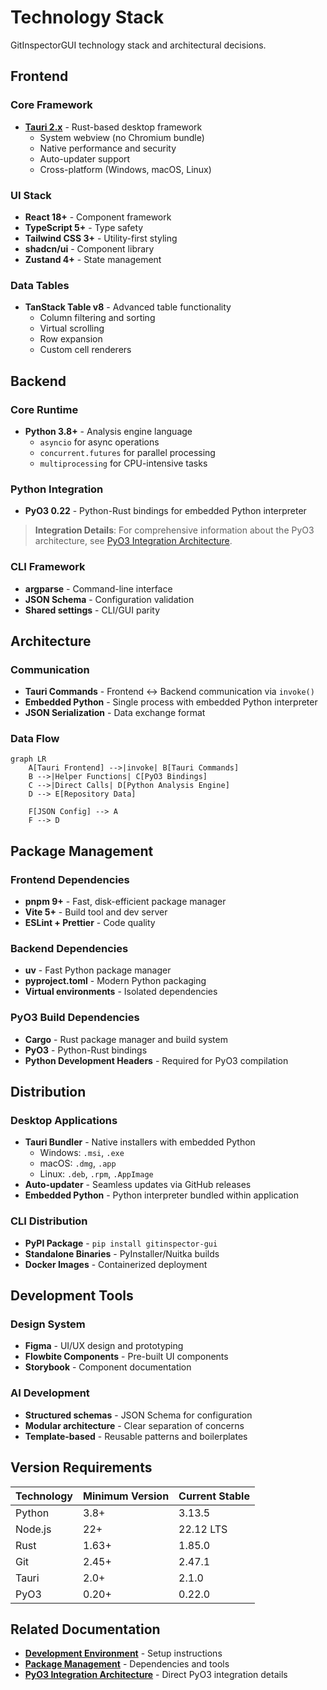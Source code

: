 # Technology Stack

GitInspectorGUI technology stack and architectural decisions.

## Frontend

### Core Framework

- **[Tauri 2.x](https://tauri.app/)** - Rust-based desktop framework
  - System webview (no Chromium bundle)
  - Native performance and security
  - Auto-updater support
  - Cross-platform (Windows, macOS, Linux)

### UI Stack

- **React 18+** - Component framework
- **TypeScript 5+** - Type safety
- **Tailwind CSS 3+** - Utility-first styling
- **shadcn/ui** - Component library
- **Zustand 4+** - State management

### Data Tables

- **TanStack Table v8** - Advanced table functionality
  - Column filtering and sorting
  - Virtual scrolling
  - Row expansion
  - Custom cell renderers

## Backend

### Core Runtime

- **Python 3.8+** - Analysis engine language
  - `asyncio` for async operations
  - `concurrent.futures` for parallel processing
  - `multiprocessing` for CPU-intensive tasks

### Python Integration

- **PyO3 0.22** - Python-Rust bindings for embedded Python interpreter

> **Integration Details**: For comprehensive information about the PyO3 architecture,
> see [PyO3 Integration Architecture](pyo3-integration.md).

### CLI Framework

- **argparse** - Command-line interface
- **JSON Schema** - Configuration validation
- **Shared settings** - CLI/GUI parity

## Architecture

### Communication

- **Tauri Commands** - Frontend ↔ Backend communication via `invoke()`
- **Embedded Python** - Single process with embedded Python interpreter
- **JSON Serialization** - Data exchange format

### Data Flow

```mermaid
graph LR
    A[Tauri Frontend] -->|invoke| B[Tauri Commands]
    B -->|Helper Functions| C[PyO3 Bindings]
    C -->|Direct Calls| D[Python Analysis Engine]
    D --> E[Repository Data]

    F[JSON Config] --> A
    F --> D
```

## Package Management

### Frontend Dependencies

- **pnpm 9+** - Fast, disk-efficient package manager
- **Vite 5+** - Build tool and dev server
- **ESLint + Prettier** - Code quality

### Backend Dependencies

- **uv** - Fast Python package manager
- **pyproject.toml** - Modern Python packaging
- **Virtual environments** - Isolated dependencies

### PyO3 Build Dependencies

- **Cargo** - Rust package manager and build system
- **PyO3** - Python-Rust bindings
- **Python Development Headers** - Required for PyO3 compilation

## Distribution

### Desktop Applications

- **Tauri Bundler** - Native installers with embedded Python
  - Windows: `.msi`, `.exe`
  - macOS: `.dmg`, `.app`
  - Linux: `.deb`, `.rpm`, `.AppImage`
- **Auto-updater** - Seamless updates via GitHub releases
- **Embedded Python** - Python interpreter bundled within application

### CLI Distribution

- **PyPI Package** - `pip install gitinspector-gui`
- **Standalone Binaries** - PyInstaller/Nuitka builds
- **Docker Images** - Containerized deployment

## Development Tools

### Design System

- **Figma** - UI/UX design and prototyping
- **Flowbite Components** - Pre-built UI components
- **Storybook** - Component documentation

### AI Development

- **Structured schemas** - JSON Schema for configuration
- **Modular architecture** - Clear separation of concerns
- **Template-based** - Reusable patterns and boilerplates

## Version Requirements

| Technology | Minimum Version | Current Stable |
| ---------- | --------------- | -------------- |
| Python     | 3.8+            | 3.13.5         |
| Node.js    | 22+             | 22.12 LTS      |
| Rust       | 1.63+           | 1.85.0         |
| Git        | 2.45+           | 2.47.1         |
| Tauri      | 2.0+            | 2.1.0          |
| PyO3       | 0.20+           | 0.22.0         |

## Related Documentation

- **[Development Environment](../development/environment-setup.md)** - Setup
  instructions
- **[Package Management](../development/package-management.md)** - Dependencies and
  tools
- **[PyO3 Integration Architecture](pyo3-integration.md)** - Direct PyO3 integration
  details
